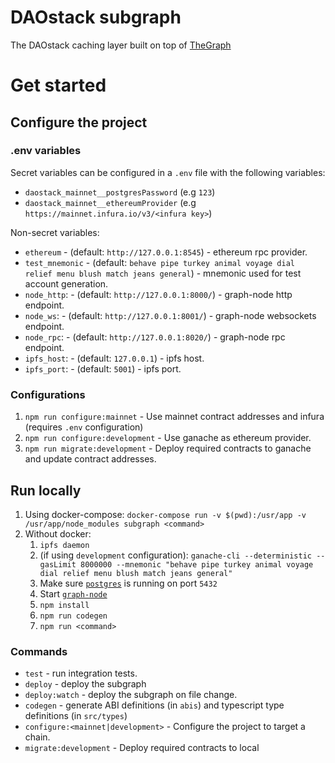 # DAOstack subgraph

The DAOstack caching layer built on top of [TheGraph](https://thegraph.com/)

# Get started

## Configure the project

### .env variables

Secret variables can be configured in a `.env` file with the following variables:

- `daostack_mainnet__postgresPassword` (e.g `123`)
- `daostack_mainnet__ethereumProvider` (e.g `https://mainnet.infura.io/v3/<infura key>`)

Non-secret variables:

- `ethereum` - (default: `http://127.0.0.1:8545`) - ethereum rpc provider.
- `test_mnemonic` - (default: `behave pipe turkey animal voyage dial relief menu blush match jeans general`) - mnemonic used for test account generation.
- `node_http`: - (default: `http://127.0.0.1:8000/`) - graph-node http endpoint.
- `node_ws`: - (default: `http://127.0.0.1:8001/`) - graph-node websockets endpoint.
- `node_rpc`: - (default: `http://127.0.0.1:8020/`) - graph-node rpc endpoint.
- `ipfs_host`: - (default: `127.0.0.1`) - ipfs host.
- `ipfs_port`: - (default: `5001`) - ipfs port.

### Configurations

1. `npm run configure:mainnet` - Use mainnet contract addresses and infura (requires `.env` configuration)
2. `npm run configure:development` - Use ganache as ethereum provider.
3. `npm run migrate:development` - Deploy required contracts to ganache and update contract addresses.

## Run locally

1. Using docker-compose: `docker-compose run -v $(pwd):/usr/app -v /usr/app/node_modules subgraph <command>`
2. Without docker:
   1. `ipfs daemon`
   2. (if using `development` configuration): `ganache-cli --deterministic --gasLimit 8000000 --mnemonic "behave pipe turkey animal voyage dial relief menu blush match jeans general"`
   3. Make sure [`postgres`](https://www.postgresql.org/) is running on port `5432`
   4. Start [`graph-node`](https://github.com/graphprotocol/graph-node#running-a-local-graph-node)
   5. `npm install`
   6. `npm run codegen`
   7. `npm run <command>`

### Commands

- `test` - run integration tests.
- `deploy` - deploy the subgraph
- `deploy:watch` - deploy the subgraph on file change.
- `codegen` - generate ABI definitions (in `abis`) and typescript type definitions (in `src/types`)
- `configure:<mainnet|development>` - Configure the project to target a chain.
- `migrate:development` - Deploy required contracts to local
